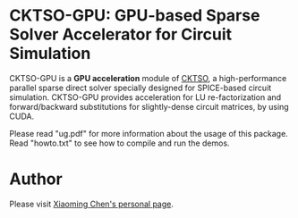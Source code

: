 CKTSO-GPU: GPU-based Sparse Solver Accelerator for Circuit Simulation
============

CKTSO-GPU is a **GPU acceleration** module of [CKTSO](https://github.com/chenxm1986/cktso), a high-performance parallel sparse direct solver specially designed for SPICE-based circuit simulation. CKTSO-GPU provides acceleration for LU re-factorization and forward/backward substitutions for slightly-dense circuit matrices, by using CUDA.

Please read "ug.pdf" for more information about the usage of this package. Read "howto.txt" to see how to compile and run the demos.

Author
============
Please visit [Xiaoming Chen's personal page](http://people.ucas.edu.cn/~chenxm).
